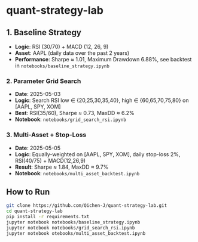 # quant-strategy-lab

## 1. Baseline Strategy
- **Logic**: RSI (30/70) + MACD (12, 26, 9)
- **Asset**: AAPL (daily data over the past 2 years)
- **Performance**: Sharpe ≈ 1.01, Maximum Drawdown 6.88%, see backtest in `notebooks/baseline_strategy.ipynb`

### 2. Parameter Grid Search
- **Date**: 2025-05-03  
- **Logic**: Search RSI low ∈ {20,25,30,35,40}, high ∈ {60,65,70,75,80} on [AAPL, SPY, XOM]  
- **Best**: RSI(35/60), Sharpe ≈ 0.73, MaxDD ≈ 6.2%  
- **Notebook**: `notebooks/grid_search_rsi.ipynb`

### 3. Multi-Asset + Stop-Loss
- **Date**: 2025-05-05  
- **Logic**: Equally-weighted on [AAPL, SPY, XOM], daily stop-loss 2%, RSI(40/75) + MACD(12,26,9)  
- **Result**: Sharpe ≈ 1.84, MaxDD ≈ 9.7%  
- **Notebook**: `notebooks/multi_asset_backtest.ipynb`

## How to Run
```bash
git clone https://github.com/Qichen-J/quant-strategy-lab.git
cd quant-strategy-lab
pip install -r requirements.txt
jupyter notebook notebooks/baseline_strategy.ipynb
jupyter notebook notebooks/grid_search_rsi.ipynb
jupyter notebook otebooks/multi_asset_backtest.ipynb
